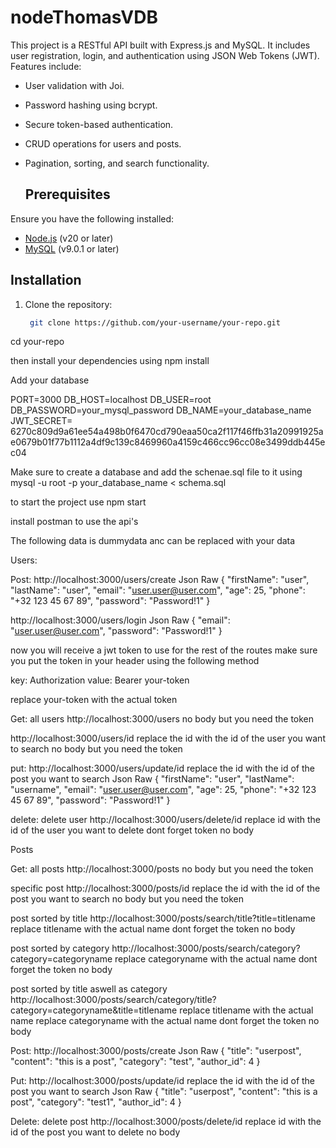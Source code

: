 # nodeThomasVDB

This project is a RESTful API built with Express.js and MySQL. It includes user registration, login, and authentication using JSON Web Tokens (JWT). Features include:

- User validation with Joi.
- Password hashing using bcrypt.
- Secure token-based authentication.
- CRUD operations for users and posts.
- Pagination, sorting, and search functionality.

  ## Prerequisites

Ensure you have the following installed:
- [Node.js](https://nodejs.org/) (v20 or later)
- [MySQL](https://www.mysql.com/) (v9.0.1 or later)

## Installation

1. Clone the repository:
   ```bash
    git clone https://github.com/your-username/your-repo.git

   
  cd your-repo
   
then install your dependencies using
  npm install

Add your database

PORT=3000
DB_HOST=localhost
DB_USER=root
DB_PASSWORD=your_mysql_password
DB_NAME=your_database_name
JWT_SECRET= 6270c809d9a61ee54a498b0f6470cd790eaa50ca2f117f46ffb31a20991925ae0679b01f77b1112a4df9c139c8469960a4159c466cc96cc08e3499ddb445ec04

Make sure to create a database and add the schenae.sql file to it using 
mysql -u root -p your_database_name < schema.sql

to start the project use 
npm start

install postman to use the api's

The following data is dummydata anc can be replaced with your data

Users:

Post:
http://localhost:3000/users/create 
Json Raw 
{
  "firstName": "user",
  "lastName": "user",
  "email": "user.user@user.com",
  "age": 25,
  "phone": "+32 123 45 67 89",
  "password": "Password!1"
}

http://localhost:3000/users/login
Json Raw
{
  "email": "user.user@user.com",
  "password": "Password!1"
}

now you will receive a jwt token to use for the rest of the routes
make sure you put the token in your header using the following method

key: Authorization value: Bearer your-token

replace your-token with the actual token

Get:
all users
http://localhost:3000/users
no body but you need the token

http://localhost:3000/users/id 
replace the id with the id of the user you want to search
no body but you need the token

put:
http://localhost:3000/users/update/id
replace the id with the id of the post you want to search
Json Raw
{
  "firstName": "user",
  "lastName": "username",
  "email": "user.user@user.com",
  "age": 25,
  "phone": "+32 123 45 67 89",
  "password": "Password!1"
}

delete:
delete user
http://localhost:3000/users/delete/id
replace id with the id of the user you want to delete
dont forget token
no body 


Posts

Get:
all posts
http://localhost:3000/posts
no body but you need the token

specific post
http://localhost:3000/posts/id
replace the id with the id of the post you want to search
no body but you need the token

post sorted by title
http://localhost:3000/posts/search/title?title=titlename
replace titlename with the actual name
dont forget the token
no body

post sorted by category
http://localhost:3000/posts/search/category?category=categoryname
replace categoryname with the actual name
dont forget the token
no body

post sorted by title aswell as category
http://localhost:3000/posts/search/category/title?category=categoryname&title=titlename
replace titlename with the actual name
replace categoryname with the actual name
dont forget the token
no body


Post:
http://localhost:3000/posts/create
Json Raw
{
  "title": "userpost",
  "content": "this is a post",
  "category": "test",
  "author_id": 4
}

Put:
http://localhost:3000/posts/update/id
replace the id with the id of the post you want to search
Json Raw 
{
  "title": "userpost",
  "content": "this is a post",
  "category": "test1",
  "author_id": 4
}

Delete:
delete post
http://localhost:3000/posts/delete/id
replace id with the id of the post you want to delete
no body











